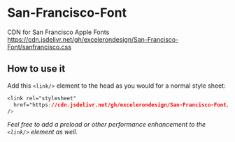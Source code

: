 # San-Francisco-Font
CDN for San Francisco Apple Fonts
https://cdn.jsdelivr.net/gh/excelerondesign/San-Francisco-Font/sanfrancisco.css

## How to use it 

Add this `<link/>` element to the head as you would for a normal style sheet:

```css
<link rel="stylesheet"
  href="https://cdn.jsdelivr.net/gh/excelerondesign/San-Francisco-Font/sanfrancisco.css"
/>
```

*Feel free to add a preload or other performance enhancement to the `<link/>` element as well.*